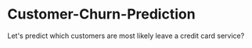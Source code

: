 # Customer-Churn-Prediction
Let's predict which customers are most likely leave a credit card service?
